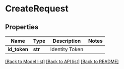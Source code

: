 # CreateRequest

## Properties
Name | Type | Description | Notes
------------ | ------------- | ------------- | -------------
**id_token** | **str** | Identity Token | 

[[Back to Model list]](../README.md#documentation-for-models) [[Back to API list]](../README.md#documentation-for-api-endpoints) [[Back to README]](../README.md)


